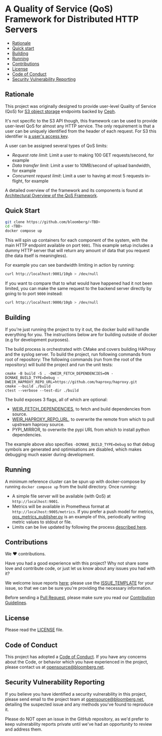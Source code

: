 # A Quality of Service (QoS) Framework for Distributed HTTP Servers

- [Rationale](#rationale)
- [Quick start](#quick-start)
- [Building](#building)
- [Running](#running)
- [Contributions](#contributions)
- [License](#license)
- [Code of Conduct](#code-of-conduct)
- [Security Vulnerability Reporting](#security-vulnerability-reporting)

## Rationale

This project was originally designed to provide user-level Quality of Service (QoS) for [S3 object storage](https://docs.aws.amazon.com/AmazonS3/latest/API/Welcome.html) endpoints backed by [Ceph](https://docs.ceph.com/en/quincy/radosgw/index.html).

It's not specific to the S3 API though, this framework can be used to provide user-level QoS for almost any HTTP service.
The only requirement is that a user can be uniquely identified from the header of each request.
For S3 this identifier is [a user's access key](https://docs.aws.amazon.com/AmazonS3/latest/API/RESTAuthentication.html#ConstructingTheAuthenticationHeader).

A user can be assigned several types of QoS limits:

- *Request rate limit*: Limit a user to making 100 GET requests/second, for example
- *Data transfer limit*: Limit a user to 10MB/second of upload bandwidth, for example
- *Concurrent request limit*: Limit a user to having at most 5 requests in-flight, for example

A detailed overview of the framework and its components is found at
[Architectural Overview of the QoS Framework](docs/architecture_overview.md).

## Quick Start

```sh
git clone https://github.com/bloomberg/<TBD>
cd <TBD>
docker compose up
```

This will spin up containers for each component of the system, with the main HTTP endpoint available on port `9001`.
This example setup includes a dummy HTTP server that will return any amount of data that you request (the data itself is meaningless).

For example you can see bandwidth limiting in action by running:

```sh
curl http://localhost:9001/10gb > /dev/null
```

If you want to compare that to what would have happened had it not been limited, you can make the same request to the backend server directly by going to to port `9000` instead:

```sh
curl http://localhost:9000/10gb > /dev/null
```

## Building

If you're just running the project to try it out, the docker build will handle everything for you.
The instructions below are for building outside of docker (e.g for development purposes).

The build process is orchestrated with CMake and covers building HAProxy and the syslog server.
To build the project, run following commands from root of repository:
The following commands (run from the root of the repository) will build the project and run the unit tests:

```console
cmake -B build -S . -DWEIR_FETCH_DEPENDENCIES=ON -DCMAKE_BUILD_TYPE=Debug -DWEIR_HAPROXY_REPO_URL=https://github.com/haproxy/haproxy.git
cmake --build ./build
ctest --verbose --test-dir ./build
```

The build exposes 3 flags, all of which are optional:

- [WEIR_FETCH_DEPENDENCIES](./syslog_server/README.md), to fetch and build dependencies from source.
- [WEIR_HAPROXY_REPO_URL](./haproxy-lua/README.md), to overwrite the remote from which to pull upstream haproxy source.
- PYPI_MIRROR, to overwrite the pypi URL from which to install python dependencies.

The example above also specifies `-DCMAKE_BUILD_TYPE=Debug` so that debug symbols are generated and optimisations are disabled, which makes debugging much easier during development.

## Running

A minimum reference cluster can be spun up with docker-compose by running `docker compose up` from the build directory.
Once running:

- A simple file server will be available (with QoS) at `http://localhost:9001`.
- Metrics will be available in Prometheus format at `http://localhost:9005/metrics`. If you prefer a push model for metrics, [qos_metrics_publisher.py](./polygen/qos_metrics_publisher.py) is an example of this, periodically writing metric values to stdout or file.
- Limits can be live updated by following the process [described here](./polygen/README.md).

## Contributions

We :heart: contributions.

Have you had a good experience with this project? Why not share some love and contribute code, or just let us know about any issues you had with it?

We welcome issue reports [here](../../issues); please use the [ISSUE_TEMPLATE](ISSUE_TEMPLATE.md) for your issue, so that we can be sure you're providing the necessary information.

Before sending a [Pull Request](../../pulls), please make sure you read our [Contribution Guidelines](CONTRIBUTING.md).

## License

Please read the [LICENSE](LICENSE) file.

## Code of Conduct

This project has adopted a [Code of Conduct](CODE_OF_CONDUCT.md).
If you have any concerns about the Code, or behavior which you have experienced in the project, please
contact us at opensource@bloomberg.net.

## Security Vulnerability Reporting

If you believe you have identified a security vulnerability in this project, please send email to the project
team at opensource@bloomberg.net, detailing the suspected issue and any methods you've found to reproduce it.

Please do NOT open an issue in the GitHub repository, as we'd prefer to keep vulnerability reports private until
we've had an opportunity to review and address them.
